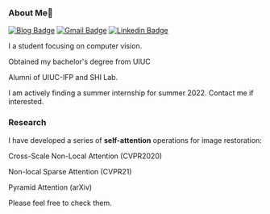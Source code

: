 ### About Me👋
[![Blog Badge](https://img.shields.io/badge/Web-HarukiYqM-orange)](https://yiqunm2.web.illinois.edu)
[![Gmail Badge](https://img.shields.io/badge/-meiyiqun2@gmail.com-RED?style=flat-square&labelColor=RED&logo=Gmail&logoColor=white&link=mailto:meiyiqun2@gmail.com)](mailto:meiyiqun2@gmail.com)
[![Linkedin Badge](https://img.shields.io/badge/-HarukiYqM-blue?style=flat-square&logo=Linkedin&logoColor=white&link=https://www.linkedin.com/in/yiqun-mei-969baa147/)](https://www.linkedin.com/in/yiqun-mei-969baa147)

I a student focusing on computer vision.


Obtained my bachelor's degree from UIUC


Alumni of UIUC-IFP and SHI Lab. 


I am actively finding a summer internship for summer 2022. Contact me if interested.

### Research 

I have developed a series of **self-attention** operations for image restoration:


Cross-Scale Non-Local Attention (CVPR2020)


Non-local Sparse Attention (CVPR21)


Pyramid Attention (arXiv)


Please feel free to check them.




